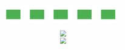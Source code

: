 <p align="center">
  <img src="./assets/anim10slow.svg" width="300" height="50" alt="Pixel Animation 4" />
</p>

<p align="center" style="margin-bottom: 0;">
  <img src="https://readme-typing-svg.demolab.com?lines=Novak+Bubanja&center=true&width=800&height=100&color=00FF00&background=000000&repeat=false&font=Fira+Code" />
</p>

<p align="center" style="margin-top: 0;">
  <img src="https://readme-typing-svg.demolab.com?lines=Full-Stack+Developer+%7C+C%23%2C+.NET%2C+React%2C+JavaScript%2C+XAML&center=true&width=800&height=100&color=00FF00&background=000000&repeat=false&font=Fira+Code" />
</p>
